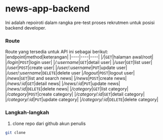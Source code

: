 # news-app-backend

Ini adalah repoiroti dalam rangka pre-test proses rekrutmen untuk posisi backend developer.

### Route

Route yang tersedia untuk API ini sebagai berikut:
|endpoint|method|keterangan|
|----|----|----|
|_/_|`GET`|halaman awal/root|
|_/login_|`POST`|login user|
|_/:username_|`GET`|detail user|
|_/user_|`GET`|list user|
|_/user_|`POST`|create user|
|_/user/:username_|`PUT`|update user|
|_/user/:username_|`DELETE`|delete user
|_/logout_|`POST`|logout user|
|_/news_|`GET`|list and search news|
|_/news_|`POST`|create news|
|_/news/:id_|`GET`|detail news|
|_/news/:id_|`PUT`|update news|
|_/news/:id_|`DELETE`|delete news|
|_/category_|`GET`|list category|
|_/category_|`POST`|create category|
|_/category/:id_|`GET`|detail category|
|_/category/:id_|`PUT`|update category|
|_/category/:id_|`DELETE`|delete category|

### Langkah-langkah

1. clone repo dari github akun penulis

```sh
git clone
```
